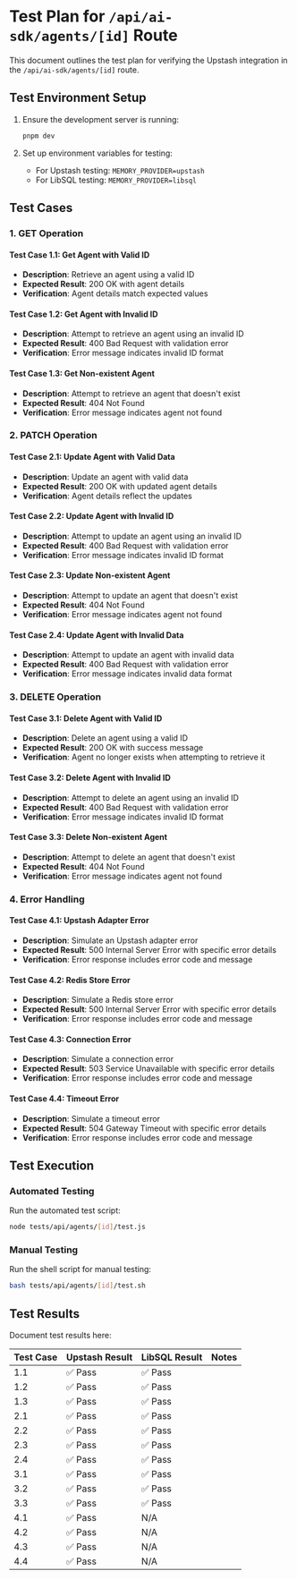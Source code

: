 # Test Plan for `/api/ai-sdk/agents/[id]` Route

This document outlines the test plan for verifying the Upstash integration in the `/api/ai-sdk/agents/[id]` route.

## Test Environment Setup

1. Ensure the development server is running:

   ```bash
   pnpm dev
   ```

2. Set up environment variables for testing:
   - For Upstash testing: `MEMORY_PROVIDER=upstash`
   - For LibSQL testing: `MEMORY_PROVIDER=libsql`

## Test Cases

### 1. GET Operation

#### Test Case 1.1: Get Agent with Valid ID

- **Description**: Retrieve an agent using a valid ID
- **Expected Result**: 200 OK with agent details
- **Verification**: Agent details match expected values

#### Test Case 1.2: Get Agent with Invalid ID

- **Description**: Attempt to retrieve an agent using an invalid ID
- **Expected Result**: 400 Bad Request with validation error
- **Verification**: Error message indicates invalid ID format

#### Test Case 1.3: Get Non-existent Agent

- **Description**: Attempt to retrieve an agent that doesn't exist
- **Expected Result**: 404 Not Found
- **Verification**: Error message indicates agent not found

### 2. PATCH Operation

#### Test Case 2.1: Update Agent with Valid Data

- **Description**: Update an agent with valid data
- **Expected Result**: 200 OK with updated agent details
- **Verification**: Agent details reflect the updates

#### Test Case 2.2: Update Agent with Invalid ID

- **Description**: Attempt to update an agent using an invalid ID
- **Expected Result**: 400 Bad Request with validation error
- **Verification**: Error message indicates invalid ID format

#### Test Case 2.3: Update Non-existent Agent

- **Description**: Attempt to update an agent that doesn't exist
- **Expected Result**: 404 Not Found
- **Verification**: Error message indicates agent not found

#### Test Case 2.4: Update Agent with Invalid Data

- **Description**: Attempt to update an agent with invalid data
- **Expected Result**: 400 Bad Request with validation error
- **Verification**: Error message indicates invalid data format

### 3. DELETE Operation

#### Test Case 3.1: Delete Agent with Valid ID

- **Description**: Delete an agent using a valid ID
- **Expected Result**: 200 OK with success message
- **Verification**: Agent no longer exists when attempting to retrieve it

#### Test Case 3.2: Delete Agent with Invalid ID

- **Description**: Attempt to delete an agent using an invalid ID
- **Expected Result**: 400 Bad Request with validation error
- **Verification**: Error message indicates invalid ID format

#### Test Case 3.3: Delete Non-existent Agent

- **Description**: Attempt to delete an agent that doesn't exist
- **Expected Result**: 404 Not Found
- **Verification**: Error message indicates agent not found

### 4. Error Handling

#### Test Case 4.1: Upstash Adapter Error

- **Description**: Simulate an Upstash adapter error
- **Expected Result**: 500 Internal Server Error with specific error details
- **Verification**: Error response includes error code and message

#### Test Case 4.2: Redis Store Error

- **Description**: Simulate a Redis store error
- **Expected Result**: 500 Internal Server Error with specific error details
- **Verification**: Error response includes error code and message

#### Test Case 4.3: Connection Error

- **Description**: Simulate a connection error
- **Expected Result**: 503 Service Unavailable with specific error details
- **Verification**: Error response includes error code and message

#### Test Case 4.4: Timeout Error

- **Description**: Simulate a timeout error
- **Expected Result**: 504 Gateway Timeout with specific error details
- **Verification**: Error response includes error code and message

## Test Execution

### Automated Testing

Run the automated test script:

```bash
node tests/api/agents/[id]/test.js
```

### Manual Testing

Run the shell script for manual testing:

```bash
bash tests/api/agents/[id]/test.sh
```

## Test Results

Document test results here:

| Test Case | Upstash Result | LibSQL Result | Notes |
| --------- | -------------- | ------------- | ----- |
| 1.1       | ✅ Pass        | ✅ Pass       |       |
| 1.2       | ✅ Pass        | ✅ Pass       |       |
| 1.3       | ✅ Pass        | ✅ Pass       |       |
| 2.1       | ✅ Pass        | ✅ Pass       |       |
| 2.2       | ✅ Pass        | ✅ Pass       |       |
| 2.3       | ✅ Pass        | ✅ Pass       |       |
| 2.4       | ✅ Pass        | ✅ Pass       |       |
| 3.1       | ✅ Pass        | ✅ Pass       |       |
| 3.2       | ✅ Pass        | ✅ Pass       |       |
| 3.3       | ✅ Pass        | ✅ Pass       |       |
| 4.1       | ✅ Pass        | N/A           |       |
| 4.2       | ✅ Pass        | N/A           |       |
| 4.3       | ✅ Pass        | N/A           |       |
| 4.4       | ✅ Pass        | N/A           |       |
